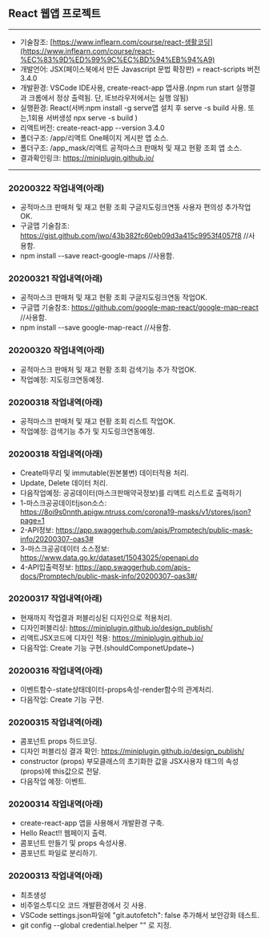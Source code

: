 ## React 웹앱 프로젝트

---

- 기술참조: [https://www.inflearn.com/course/react-생활코딩](https://www.inflearn.com/course/react-%EC%83%9D%ED%99%9C%EC%BD%94%EB%94%A9)
- 개발언어: JSX(페이스북에서 만든 Javascript 문법 확장판) = react-scripts 버전 3.4.0
- 개발환경: VSCode IDE사용, create-react-app 앱사용.(npm run start 실행결과 크롬에서 정상 출력됨. 단, IE브라우저에서는 실행 않됨)
- 실행환경: React(서버:npm install -g serve앱 설치 후 serve -s build 사용. 또는,1회용 서버생성 npx serve -s build )
- 리액트버전: create-react-app --version 3.4.0
- 폴더구조: /app/리액트 One페이지 게시판 앱 소스.
- 폴더구조: /app_mask/리액트 공적마스크 판매처 및 재고 현황 조회 앱 소스.
- 결과확인링크: https://miniplugin.github.io/

---

### 20200322 작업내역(아래)

- 공적마스크 판매처 및 재고 현황 조회 구글지도링크연동 사용자 편의성 추가작업 OK.
- 구글맵 기술참조: https://gist.github.com/jwo/43b382fc60eb09d3a415c9953f4057f8 //사용함.
- npm install --save react-google-maps //사용함.

### 20200321 작업내역(아래)

- 공적마스크 판매처 및 재고 현황 조회 구글지도링크연동 작업OK.
- 구글맵 기술참조: https://github.com/google-map-react/google-map-react //사용함.
- npm install --save google-map-react //사용함.

### 20200320 작업내역(아래)

- 공적마스크 판매처 및 재고 현황 조회 검색기능 추가 작업OK.
- 작업예정: 지도링크연동예정.

### 20200318 작업내역(아래)

- 공적마스크 판매처 및 재고 현황 조회 리스트 작업OK.
- 작업예정: 검색기능 추가 및 지도링크연동예정.

### 20200318 작업내역(아래)

- Create마무리 및 immutable(원본불변) 데이터적용 처리.
- Update, Delete 데이터 처리.
- 다음작업예정: 공공데이터(마스크판매약국정보)를 리액트 리스트로 출력하기
- 1-마스크공공데이터json소스: https://8oi9s0nnth.apigw.ntruss.com/corona19-masks/v1/stores/json?page=1
- 2-API정보: https://app.swaggerhub.com/apis/Promptech/public-mask-info/20200307-oas3#
- 3-마스크공공데이터 소스정보: https://www.data.go.kr/dataset/15043025/openapi.do
- 4-API입출력정보: https://app.swaggerhub.com/apis-docs/Promptech/public-mask-info/20200307-oas3#/

### 20200317 작업내역(아래)

- 현재까지 작업결과 퍼블리싱된 디자인으로 적용처리.
- 디자인퍼블리싱: https://miniplugin.github.io/design_publish/
- 리액트JSX코드에 디자인 적용: https://miniplugin.github.io/
- 다음작업: Create 기능 구현.(shouldComponetUpdate~)

### 20200316 작업내역(아래)

- 이벤트함수-state상태데이터-props속성-render함수의 관계처리.
- 다음작업: Create 기능 구현.

### 20200315 작업내역(아래)

- 콤포넌트 props 하드코딩.
- 디자인 퍼블리싱 결과 확인: https://miniplugin.github.io/design_publish/
- constructor (props) 부모클래스의 초기화한 값을 JSX사용자 태그의 속성(props)에 this값으로 전달.
- 다음작업 예정: 이벤트.

### 20200314 작업내역(아래)

- create-react-app 앱을 사용해서 개발환경 구축.
- Hello React!! 웹페이지 출력.
- 콤포넌트 만들기 및 props 속성사용.
- 콤포넌트 파일로 분리하기.

### 20200313 작업내역(아래)

- 최초생성
- 비주얼스투디오 코드 개발환경에서 깃 사용.
- VSCode settings.json파일에 "git.autofetch": false 추가해서 보안강화 테스트.
- git config --global credential.helper "" 로 지정.
